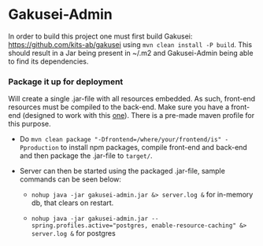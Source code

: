 # Gakusei-Admin

In order to build this project one must first build Gakusei: https://github.com/kits-ab/gakusei using `mvn clean install -P build`.
This should result in a Jar being present in ~/.m2 and Gakusei-Admin being able to find its dependencies.

### Package it up for deployment

Will create a single .jar-file with all resources embedded. As such, front-end resources must be compiled to the back-end. Make sure you have a front-end (designed to work with this [one](https://github.com/kits-ab/gakusei-admin-fe)). There is a pre-made maven profile for this purpose.

 
- Do `mvn clean package "-Dfrontend=/where/your/frontend/is" -Pproduction` to install npm packages, compile front-end and back-end and then package the .jar-file to `target/`.
 
- Server can then be started using the packaged .jar-file, sample commands can be seen below:

    - `nohup java -jar gakusei-admin.jar &> server.log &` for in-memory db, that clears on restart.

    - `nohup java -jar gakusei-admin.jar --spring.profiles.active="postgres, enable-resource-caching" &> server.log &` for postgres



